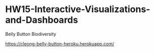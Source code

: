 # HW15-Interactive-Visualizations-and-Dashboards
Belly Button Biodiversity

https://cleong-belly-button-heroku.herokuapp.com/
